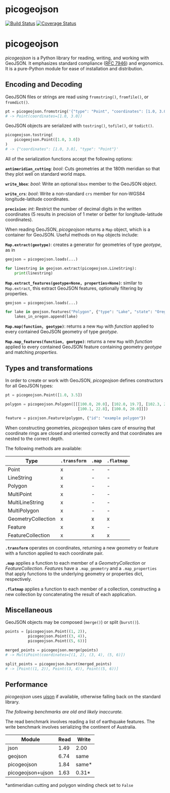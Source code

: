 # picogeojson

[![Build Status](https://travis-ci.org/fortyninemaps/picogeojson.svg?branch=master)](https://travis-ci.org/fortyninemaps/picogeojson)
[![Coverage Status](https://coveralls.io/repos/github/fortyninemaps/picogeojson/badge.svg?branch=master)](https://coveralls.io/github/fortyninemaps/picogeojson?branch=master)

# picogeojson

*picogeojson* is a Python library for reading, writing, and working with
GeoJSON. It emphasizes standard compliance ([RFC
7946](https://tools.ietf.org/html/rfc7946)) and ergonomics. It is a pure-Python
module for ease of installation and distribution.

## Encoding and Decoding

GeoJSON files or strings are read using `fromstring()`, `fromfile()`,  or
`fromdict()`.

```python
pt = picogeojson.fromstring('{"type": "Point", "coordinates": [1.0, 3.0]}')
# -> Point(coordinates=[1.0, 3.0])
```

GeoJSON objects are serialized with `tostring()`, `tofile()`, or `todict()`.

```python
picogeojson.tostring(
    picogeojson.Point([1.0, 3.0])
)
# -> {"coordinates": [1.0, 3.0], "type": "Point"}'
```

All of the serialization functions accept the following options:

**`antimeridian_cutting`**: *bool*: Cuts geometries at the 180th meridian so
that they plot well on standard world maps.

**`write_bbox`**: *bool*: Write an optional `bbox` member to the GeoJSON object.

**`write_crs`**: *bool*: Write a non-standard `crs` member for non-WGS84
longitude-latitude coordinates.

**`precision`**: *int*: Restrict the number of decimal digits in the written
coordinates (5 results in precision of 1 meter or better for longitude-latitude
coordinates).

When reading GeoJSON, *picogeojson* returns a `Map` object, which is a container
for GeoJSON. Useful methods on `Map` objects include:

**`Map.extract(geotype)`**: creates a generator for geometries of type
*geotype*, as in

```python
geojson = picogeojson.loads(...)

for linestring in geojson.extract(picogeojson.LineString):
    print(linestring)
```

**`Map.extract_features(geotype=None, properties=None)`**: similar to
`Map.extract`, this extract GeoJSON features, optionally filtering by
properties.

```python
geojson = picogeojson.loads(...)

for lake in geojson.features("Polygon", {"type": "Lake", "state": "Oregon"}):
    lakes_in_oregon.append(lake)
```

**`Map.map(function, geotype)`**: returns a new `Map` with *function* applied to
every contained GeoJSON geometry of type *geotype*.

**`Map.map_features(function, geotype)`**: returns a new `Map` with *function*
applied to every contained GeoJSON feature containing geometry *geotype* and
matching *properties*.

## Types and transformations

In order to create or work with GeoJSON, *picogeojson* defines constructors for
all GeoJSON types:

```python
pt = picogeojson.Point([1.0, 3.5])

polygon = picogeojson.Polygon([[[100.0, 20.0], [102.0, 19.7], [102.3, 23.0],
                                [100.1, 22.8], [100.0, 20.0]]])

feature = picojson.Feature(polygon, {"id": "example polygon"})
```

When constructing geometries, *picogeojson* takes care of ensuring that
coordinate rings are closed and oriented correctly and that coordinates are
nested to the correct depth.

The following methods are available:

| Type               | `.transform` | `.map` | `.flatmap` |
|--------------------|--------------|--------|------------|
| Point              | x            | -      | -          |
| LineString         | x            | -      | -          |
| Polygon            | x            | -      | -          |
| MultiPoint         | x            | -      | -          |
| MultiLineString    | x            | -      | -          |
| MultiPolygon       | x            | -      | -          |
| GeometryCollection | x            | x      | x          |
| Feature            | x            | x      | -          |
| FeatureCollection  | x            | x      | x          |

**`.transform`** operates on coordinates, returning a new geometry or feature
with a function applied to each coordinate pair.

**`.map`** applies a function to each member of a *GeometryCollection* or
*FeatureCollection*. *Feature*s have a `.map_geometry` and a `.map_properties`
that apply functions to the underlying geometry or properties dict,
respectively.

**`.flatmap`** applies a function to each member of a collection, constructing a
new collection by concatenating the result of each application.

## Miscellaneous

GeoJSON objects may be composed (`merge()`) or split (`burst()`).

```python
points = [picogeojson.Point((1, 2)),
          picogeojson.Point((3, 4)),
          picogeojson.Point((5, 6))]

merged_points = picogeojson.merge(points)
# -> MultiPoint(coordinates=[(1, 2), (3, 4), (5, 6)])

split_points = picogeojson.burst(merged_points)
# -> [Point((1, 2)), Point((3, 4)), Point((5, 6))]
```

## Performance

*picogeojson* uses [ujson](https://pypi.org/project/ujson/) if available,
otherwise falling back on the standard library.

*The following benchmarks are old and likely inaccurate.*

The read benchmark involves reading a list of earthquake features. The write
benchmark involves serializing the continent of Australia.

|Module             |Read   |Write  |
|-------------------|-------|-------|
|json               |1.49   |2.00   |
|geojson            |6.74   |same   |
|picogeojson        |1.84   |same\* |
|picogeojson+ujson  |1.63   |0.31\* |

\*antimeridian cutting and polygon winding check set to `False`
